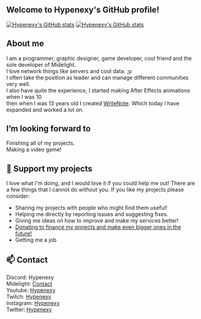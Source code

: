 ## Welcome to Hypenexy's GitHub profile!
[![Hypenexy's GitHub stats](https://github-readme-stats.vercel.app/api?username=Hypenexy&show_icons=true&theme=midnight-purple)](https://midelight.net)
[![Hypenexy's GitHub stats](https://github-readme-stats.vercel.app/api/top-langs?username=Hypenexy&show_icons=true&theme=midnight-purple&layout=compact)](https://midelight.net)

## About me

I am a programmer, graphic designer, game developer, cool friend and the sole developer of Midelight.  
I love network things like servers and cool data. ;p  
I often take the position as leader and can manage different communities very well.  
I also have quite the experience, I started making After Effects animations when I was 10  
then when I was 13 years old I created [WriteNote](https://midelight.net/WriteNote). Which today I have expanded and worked a lot on.

## I’m looking forward to

Finishing all of my projects.  
Making a video game!

## 💖 Support my projects

I love what I'm doing, and I would love it if you could help me out! There are a
few things that I cannot do without you. If you like my projects please consider:

- Sharing my projects with people who might find them useful!
- Helping me directly by reporting issues and suggesting fixes.
- Giving me ideas on how to improve and make my services better!
- [Donating to finance my projects and make even bigger ones in the future!](https://www.paypal.me/Hypenexy)
- Getting me a job

## 📫 Contact

Discord: Hypenexy  
Midelight: [Contact](https://midelight.net/#contact)  
Youtube: [Hypenexy](https://www.youtube.com/channel/UCx8ZxGX6wXorJVXlgnUFJLQ)  
Twitch: [Hypenexy](https://twitch.tv/Hypenexy)  
Instagram: [Hypenexy](https://instagram.com/Hypenexy)  
Twitter: [Hypenexy](https://twitter.com/hypenexy)  
